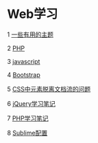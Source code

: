 # Web学习

1 [一些有用的主题](https://github.com/luofengmacheng/web_learning/blob/master/useful_topics.md)

2 [PHP](https://github.com/luofengmacheng/web_learning/blob/master/php.md)

3 [javascript](https://github.com/luofengmacheng/web_learning/blob/master/javascript/README.md)

4 [Bootstrap](https://github.com/luofengmacheng/web_learning/blob/master/bootstrap.md)

5 [CSS中元素脱离文档流的问题](https://github.com/luofengmacheng/web_learning/blob/master/out_of_normal.md)

6 [jQuery学习笔记](https://github.com/luofengmacheng/web_learning/blob/master/jQuery/README.md)

7 [PHP学习笔记](https://github.com/luofengmacheng/web_learning/blob/master/php/README.md)

8 [Sublime配置](https://github.com/luofengmacheng/web_learning/blob/master/sublime_config.md)